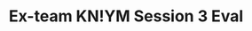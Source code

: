 ---
title: Ex-team KN!YM Session 3 Eval
redirect_to: https://docs.google.com/forms/d/e/1FAIpQLSdFaaHiLVe7sYri1W21SV5mlWuE_Vz6Zs408gxt-0W6SSgS2A/viewform?usp=pp_url&entry.1965385981=Session+3+(May+05)&entry.504236422=Zoom
redirect_from: 
  - /KNYMSession3Eval
  - /knymsession3eval
---